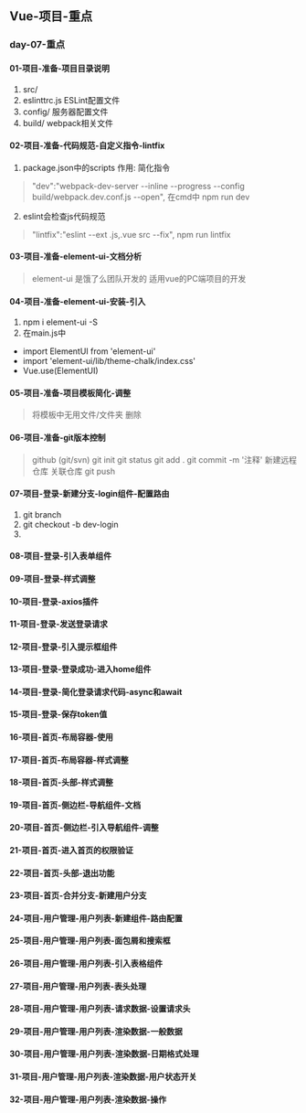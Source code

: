 ## Vue-项目-重点

### day-07-重点

#### 01-项目-准备-项目目录说明
1. src/
2. eslinttrc.js ESLint配置文件
3. config/ 服务器配置文件
4. build/ webpack相关文件
#### 02-项目-准备-代码规范-自定义指令-lintfix
1. package.json中的scripts 作用: 简化指令
>  "dev":"webpack-dev-server --inline --progress --config build/webpack.dev.conf.js --open", 在cmd中 npm run dev
2. eslint会检查js代码规范
>   "lintfix":"eslint --ext .js,.vue src --fix",
> npm run lintfix

#### 03-项目-准备-element-ui-文档分析
> element-ui 是饿了么团队开发的 适用vue的PC端项目的开发

#### 04-项目-准备-element-ui-安装-引入
1. npm i element-ui -S
2. 在main.js中
  - import ElementUI from 'element-ui'
  - import 'element-ui/lib/theme-chalk/index.css'
  - Vue.use(ElementUI)

#### 05-项目-准备-项目模板简化-调整
> 将模板中无用文件/文件夹 删除

#### 06-项目-准备-git版本控制
> github (git/svn)
git init
git status
git add .
git commit -m '注释'
新建远程仓库
关联仓库
git push

#### 07-项目-登录-新建分支-login组件-配置路由
1. git branch
2. git checkout -b dev-login
3.
#### 08-项目-登录-引入表单组件

#### 09-项目-登录-样式调整

#### 10-项目-登录-axios插件

#### 11-项目-登录-发送登录请求

#### 12-项目-登录-引入提示框组件

#### 13-项目-登录-登录成功-进入home组件

#### 14-项目-登录-简化登录请求代码-async和await

#### 15-项目-登录-保存token值

#### 16-项目-首页-布局容器-使用

#### 17-项目-首页-布局容器-样式调整

#### 18-项目-首页-头部-样式调整

#### 19-项目-首页-侧边栏-导航组件-文档

#### 20-项目-首页-侧边栏-引入导航组件-调整

#### 21-项目-首页-进入首页的权限验证

#### 22-项目-首页-头部-退出功能

#### 23-项目-首页-合并分支-新建用户分支

#### 24-项目-用户管理-用户列表-新建组件-路由配置

#### 25-项目-用户管理-用户列表-面包屑和搜索框

#### 26-项目-用户管理-用户列表-引入表格组件

#### 27-项目-用户管理-用户列表-表头处理

#### 28-项目-用户管理-用户列表-请求数据-设置请求头

#### 29-项目-用户管理-用户列表-渲染数据-一般数据

#### 30-项目-用户管理-用户列表-渲染数据-日期格式处理

#### 31-项目-用户管理-用户列表-渲染数据-用户状态开关

#### 32-项目-用户管理-用户列表-渲染数据-操作



